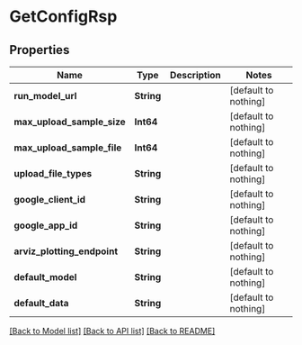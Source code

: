 # GetConfigRsp


## Properties
Name | Type | Description | Notes
------------ | ------------- | ------------- | -------------
**run_model_url** | **String** |  | [default to nothing]
**max_upload_sample_size** | **Int64** |  | [default to nothing]
**max_upload_sample_file** | **Int64** |  | [default to nothing]
**upload_file_types** | **String** |  | [default to nothing]
**google_client_id** | **String** |  | [default to nothing]
**google_app_id** | **String** |  | [default to nothing]
**arviz_plotting_endpoint** | **String** |  | [default to nothing]
**default_model** | **String** |  | [default to nothing]
**default_data** | **String** |  | [default to nothing]


[[Back to Model list]](../README.md#models) [[Back to API list]](../README.md#api-endpoints) [[Back to README]](../README.md)


